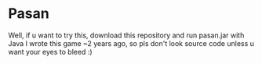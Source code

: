 # Pasan
Well, if u want to try this, download this repository and run pasan.jar with Java
I wrote this game ~2 years ago, so pls don't look source code unless u want your eyes to bleed :)

